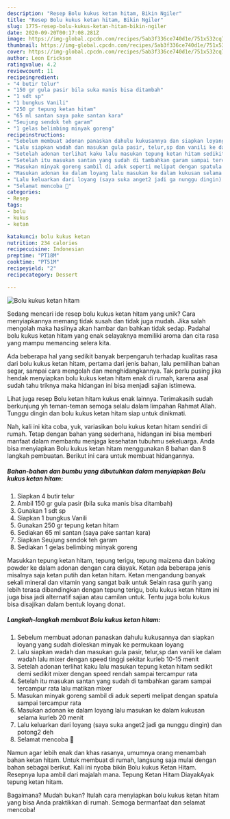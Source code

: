 ```yaml
---
description: "Resep Bolu kukus ketan hitam, Bikin Ngiler"
title: "Resep Bolu kukus ketan hitam, Bikin Ngiler"
slug: 1775-resep-bolu-kukus-ketan-hitam-bikin-ngiler
date: 2020-09-20T00:17:08.281Z
image: https://img-global.cpcdn.com/recipes/5ab3f336ce740d1e/751x532cq70/bolu-kukus-ketan-hitam-foto-resep-utama.jpg
thumbnail: https://img-global.cpcdn.com/recipes/5ab3f336ce740d1e/751x532cq70/bolu-kukus-ketan-hitam-foto-resep-utama.jpg
cover: https://img-global.cpcdn.com/recipes/5ab3f336ce740d1e/751x532cq70/bolu-kukus-ketan-hitam-foto-resep-utama.jpg
author: Leon Erickson
ratingvalue: 4.2
reviewcount: 11
recipeingredient:
- "4 butir telur"
- "150 gr gula pasir bila suka manis bisa ditambah"
- "1 sdt sp"
- "1 bungkus Vanili"
- "250 gr tepung ketan hitam"
- "65 ml santan saya pake santan kara"
- "Seujung sendok teh garam"
- "1 gelas belimbing minyak goreng"
recipeinstructions:
- "Sebelum membuat adonan panaskan dahulu kukusannya dan siapkan loyang yang sudah dioleskan minyak ke permukaan loyang"
- "Lalu siapkan wadah dan masukan gula pasir, telur,sp dan vanili ke dalam wadah lalu mixer dengan speed tinggi sekitar kurleb 10-15 menit"
- "Setelah adonan terlihat kaku lalu masukan tepung ketan hitam sedikit demi sedikit mixer dengan speed rendah sampai tercampur rata"
- "Setelah itu masukan santan yang sudah di tambahkan garam sampai tercampur rata lalu matikan mixer"
- "Masukan minyak goreng sambil di aduk seperti melipat dengan spatula sampai tercampur rata"
- "Masukan adonan ke dalam loyang lalu masukan ke dalam kukusan selama kurleb 20 menit"
- "Lalu keluarkan dari loyang (saya suka anget2 jadi ga nunggu dingin) dan potong2 deh"
- "Selamat mencoba 🤗"
categories:
- Resep
tags:
- bolu
- kukus
- ketan

katakunci: bolu kukus ketan 
nutrition: 234 calories
recipecuisine: Indonesian
preptime: "PT18M"
cooktime: "PT51M"
recipeyield: "2"
recipecategory: Dessert

---
```



![Bolu kukus ketan hitam](https://img-global.cpcdn.com/recipes/5ab3f336ce740d1e/751x532cq70/bolu-kukus-ketan-hitam-foto-resep-utama.jpg)

Sedang mencari ide resep bolu kukus ketan hitam yang unik? Cara menyiapkannya memang tidak susah dan tidak juga mudah. Jika salah mengolah maka hasilnya akan hambar dan bahkan tidak sedap. Padahal bolu kukus ketan hitam yang enak selayaknya memiliki aroma dan cita rasa yang mampu memancing selera kita.

Ada beberapa hal yang sedikit banyak berpengaruh terhadap kualitas rasa dari bolu kukus ketan hitam, pertama dari jenis bahan, lalu pemilihan bahan segar, sampai cara mengolah dan menghidangkannya. Tak perlu pusing jika hendak menyiapkan bolu kukus ketan hitam enak di rumah, karena asal sudah tahu triknya maka hidangan ini bisa menjadi sajian istimewa.

Lihat juga resep Bolu ketan hitam kukus enak lainnya. Terimakasih sudah berkunjung yh teman-teman semoga selalu dalam limpahan Rahmat Allah. Tunggu dingin dan bolu kukus ketan hitam siap untuk dinikmati.


Nah, kali ini kita coba, yuk, variasikan bolu kukus ketan hitam sendiri di rumah. Tetap dengan bahan yang sederhana, hidangan ini bisa memberi manfaat dalam membantu menjaga kesehatan tubuhmu sekeluarga. Anda bisa menyiapkan Bolu kukus ketan hitam menggunakan 8 bahan dan 8 langkah pembuatan. Berikut ini cara untuk membuat hidangannya.

<!--inarticleads1-->

##### Bahan-bahan dan bumbu yang dibutuhkan dalam menyiapkan Bolu kukus ketan hitam:

1. Siapkan 4 butir telur
1. Ambil 150 gr gula pasir (bila suka manis bisa ditambah)
1. Gunakan 1 sdt sp
1. Siapkan 1 bungkus Vanili
1. Gunakan 250 gr tepung ketan hitam
1. Sediakan 65 ml santan (saya pake santan kara)
1. Siapkan Seujung sendok teh garam
1. Sediakan 1 gelas belimbing minyak goreng


Masukkan tepung ketan hitam, tepung terigu, tepung maizena dan baking powder ke dalam adonan dengan cara diayak. Ketan ada beberapa jenis misalnya saja ketan putih dan ketan hitam. Ketan mengandung banyak sekali mineral dan vitamin yang sangat baik untuk Selain rasa gurih yang lebih terasa dibandingkan dengan tepung terigu, bolu kukus ketan hitam ini juga bisa jadi alternatif sajian atau camilan untuk. Tentu juga bolu kukus bisa disajikan dalam bentuk loyang donat. 

<!--inarticleads2-->

##### Langkah-langkah membuat Bolu kukus ketan hitam:

1. Sebelum membuat adonan panaskan dahulu kukusannya dan siapkan loyang yang sudah dioleskan minyak ke permukaan loyang
1. Lalu siapkan wadah dan masukan gula pasir, telur,sp dan vanili ke dalam wadah lalu mixer dengan speed tinggi sekitar kurleb 10-15 menit
1. Setelah adonan terlihat kaku lalu masukan tepung ketan hitam sedikit demi sedikit mixer dengan speed rendah sampai tercampur rata
1. Setelah itu masukan santan yang sudah di tambahkan garam sampai tercampur rata lalu matikan mixer
1. Masukan minyak goreng sambil di aduk seperti melipat dengan spatula sampai tercampur rata
1. Masukan adonan ke dalam loyang lalu masukan ke dalam kukusan selama kurleb 20 menit
1. Lalu keluarkan dari loyang (saya suka anget2 jadi ga nunggu dingin) dan potong2 deh
1. Selamat mencoba 🤗


Namun agar lebih enak dan khas rasanya, umumnya orang menambah bahan ketan hitam. Untuk membuat di rumah, langsung saja mulai dengan bahan sebagai berikut. Kali ini nyoba bikin Bolu kukus Ketan Hitam. Resepnya lupa ambil dari majalah mana. Tepung Ketan Hitam DiayakAyak tepung ketan hitam. 

Bagaimana? Mudah bukan? Itulah cara menyiapkan bolu kukus ketan hitam yang bisa Anda praktikkan di rumah. Semoga bermanfaat dan selamat mencoba!
